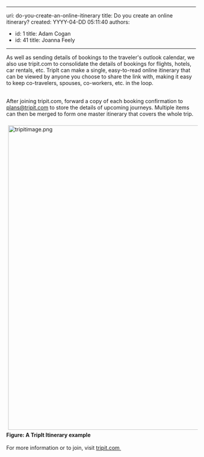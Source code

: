 

---
uri: do-you-create-an-online-itinerary
title: Do you create an online itinerary?
created: YYYY-04-DD 05:11:40
authors:
  - id: 1
    title: Adam Cogan
  - id: 41
    title: Joanna Feely
---




<span class='intro'> As well as sending details of bookings to the traveler's​​​ outlook calendar, we also use tripit.com to consolidate the details of bookings for flights, hotels, car rentals, etc. TripIt can make a single, easy-to-read online itinerary that can be viewed by anyone you choose to share the link with, making it easy to keep co-travelers, spouses, co-workers, etc. in the loop.<div><br>After joining tripit.com, forward a copy of each booking confirmation to plans@tripit.com to store the details of upcoming journeys. Multiple items can then be merged to form one master itinerary that covers the whole trip.</div><div><br></div><div><img src="/PublishingImages/tripitimage.png" alt="tripitimage.png" style="margin&#58;5px;width&#58;808px;" /><br></div><div><strong>Figure&#58; A TripIt Itinerary example</strong></div><div><br>For more information or to join, visit&#160;<a href="https&#58;//www.tripit.com/">tripit.com&#160;​​</a><br></div> </span>




